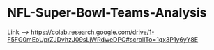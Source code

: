 # NFL-Super-Bowl-Teams-Analysis
Link --> https://colab.research.google.com/drive/1-F5FG0mEoUprZJDvhzJ09sLjWRdweDPC#scrollTo=1qx3P1y6yY8E
